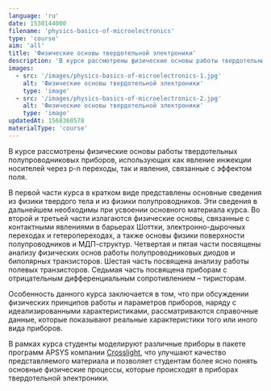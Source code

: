 ```yaml
---
language: 'ru'
date: 1530144000
filename: 'physics-basics-of-microelectronics'
type: 'course'
aim: 'all'
title: 'Физические основы твердотельной электроники'
description: 'В курсе рассмотрены физические основы работы твердотельных полупроводниковых приборов...'
images:
  - src: '/images/physics-basics-of-microelectronics-1.jpg'
    alt: 'Физические основы твердотельной электроники'
    type: 'image'
  - src: '/images/physics-basics-of-microelectronics-2.jpg'
    alt: 'Физические основы твердотельной электроники'
    type: 'image'
updatedAt: 1568360578
materialType: 'course'
---
```

В курсе рассмотрены физические основы работы твердотельных полупроводниковых приборов, использующих как явление инжекции носителей через p-n переходы, так и явления, связанные с эффектом поля.

В первой части курса в кратком виде представлены основные сведения из физики твердого тела и из физики полупроводников. Эти сведения в дальнейшем необходимы при усвоении основного материала курса. Во второй и третьей части излагаются физические основы, связанные с контактными явлениями в барьерах Шоттки, электронно-дырочных переходах и гетеропереходах, а также основы физики поверхности полупроводников и МДП-структур. Четвертая и пятая части посвящены анализу физических основ работы полупроводниковых диодов и биполярных транзисторов. Шестая часть посвящена анализу работы полевых транзисторов. Седьмая часть посвящена приборам с отрицательным дифференциальным сопротивлением – тиристорам.

Особенность данного курса заключается в том, что при обсуждении физических принципов работы и параметров приборов, наряду с идеализированными характеристиками, рассматриваются справочные данные, которые показывают реальные характеристики того или иного вида приборов.

В рамках курса студенты моделируют различные приборы в пакете программ APSYS компании [Crosslight](https://crosslight.com/), что улучшают качество представляемого материала и позволяет студентам более ясно понять основные физические процессы, которые происходят в приборах твердотельной электроники.
